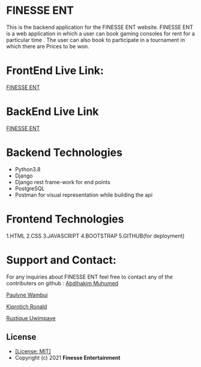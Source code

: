 # FINESSE ENT
This is the backend application for the FINESSE ENT website.
FINESSE ENT is a web application in which a user can book gaming consoles for rent for a particular time . The user can also book to participate in a tournament in which there are Prices to be won.

# FrontEnd Live Link:

[FINESSE ENT](https://pwambui2020.github.io/playstation-frontend/)

# BackEnd Live Link

[FINESSE ENT](https://finessent12.herokuapp.com/)


# Backend Technologies
* Python3.8
* Django
* Django rest frame-work for end points
* PostgreSQL
* Postman for visual representation while building the api


# Frontend Technologies

 1.HTML
 2.CSS
 3.JAVASCRIPT
 4.BOOTSTRAP
 5.GITHUB(for deployment)

# Support and Contact:
For any inquiries about FINESSE ENT feel free to contact any of the contributers on github :
[Abdihakim Muhumed](https://github.com/Abdihakim-muhumed)

[Paulyne Wambui](https://github.com/pwambui2020)

[Kiprotich Ronald](https://github.com/RonaldKiprotich)


[Rustique Uwimpaye](https://github.com/Rustique-Uwimpaye)



## License
* [[License: MIT]](LICENSE.md)
* Copyright (c) 2021 **Finesse Entertainment**